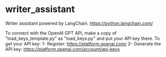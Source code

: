 # writer_assistant
Writer assistant powered by LangChain.
https://python.langchain.com/

To connect with the OpenAI GPT API, make a copy of "load_keys_template.py" as "load_keys.py" and put your API key there.
To get your API key:
1- Register: https://platform.openai.com/
2- Generate the API key: https://platform.openai.com/account/api-keys
